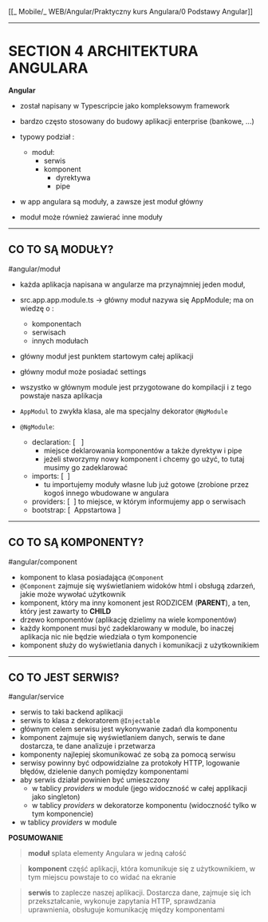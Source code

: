 [[_ Mobile/_ WEB/Angular/Praktyczny kurs Angulara/0 Podstawy Angular]]


---

# SECTION 4 ARCHITEKTURA ANGULARA
**Angular**  
- został napisany w Typescripcie jako kompleksowym framework  
- bardzo często stosowany do budowy aplikacji enterprise (bankowe, ...)      
-   typowy podział :  
	- moduł:  
	    - serwis  
	    - komponent  
		    - dyrektywa  
		    - pipe  
    
- w app angulara są moduły, a zawsze jest moduł główny  
- moduł może również zawierać inne moduły  
 ---
 
## CO TO SĄ MODUŁY?  
#angular/moduł
- każda aplikacja napisana w angularze ma przynajmniej jeden moduł,      
- src.app.app.module.ts -> główny moduł nazywa się AppModule; ma on wiedzę o :
	- komponentach  
	- serwisach   
	- innych modułach  

- główny moduł jest punktem startowym całej aplikacji  
- główny moduł może posiadać settings  
- wszystko w głównym module jest przygotowane do kompilacji i z tego powstaje nasza aplikacja  
    
- `AppModul` to zwykła klasa, ale ma specjalny dekorator `@NgModule`  
- `@NgModule`:
	-  declaration: [   ]  
		- miejsce deklarowania komponentów a także dyrektyw i pipe  
		- jeżeli stworzymy nowy komponent i chcemy go użyć, to tutaj musimy go zadeklarować  
	- imports: [  ]  
		- tu importujemy moduły własne lub już gotowe (zrobione przez kogoś innego wbudowane w angulara  
	- providers: [  ] to miejsce, w którym informujemy app o serwisach  
	- bootstrap: [  Appstartowa ]   
    
---

## CO TO SĄ KOMPONENTY?  
#angular/component
- komponent to klasa posiadająca `@Component` 
- `@Component` zajmuje się wyświetlaniem widoków html i obsługą zdarzeń, jakie może wywołać użytkownik  
- komponent, który ma inny komonent jest RODZICEM (**PARENT**), a ten, który jest zawarty to **CHILD**
- drzewo komponentów (aplikację dzielimy na wiele komponentów)  
- każdy komponent musi być zadeklarowany w module, bo inaczej aplikacja nic nie będzie wiedziała o tym komponencie     
- komponent służy do wyświetlania danych i komunikacji z użytkownikiem  

---


## CO TO JEST SERWIS?  
#angular/service
- serwis to taki backend aplikacji     
- serwis to klasa z dekoratorem `@Injectable`   
- głównym celem serwisu jest wykonywanie zadań dla komponentu      
- komponent zajmuje się wyświetlaniem danych, serwis te dane dostarcza, te dane analizuje i przetwarza  
- komponenty najlepiej skomunikować ze sobą za pomocą serwisu  
- serwisy powinny być odpowidzialne za protokoły HTTP, logowanie błędów, dzielenie danych pomiędzy komponentami  
- aby serwis działał powinien być umieszczony  
	- w tablicy _providers_ w module (jego widoczność w całej applikacji jako singleton)  
	- w tablicy _providers_ w dekoratorze komponentu (widoczność tylko w tym komponencie)  
-   w tablicy _providers_ w module  
    

**POSUMOWANIE**
> **moduł** splata elementy Angulara w jedną całość  

  
>  **komponent**   część aplikacji, która komunikuje się z użytkownikiem, w tym miejscu powstaje to co widać na ekranie  


> **serwis**  to zaplecze naszej aplikacji. Dostarcza dane, zajmuje się ich przekształcanie, wykonuje zapytania HTTP, sprawdzania uprawnienia, obsługuje komunikację między komponentami  




